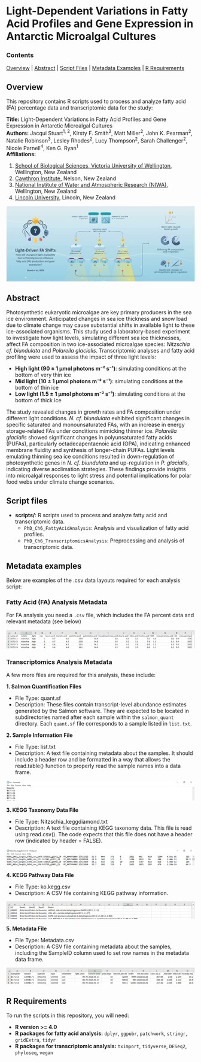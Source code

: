 # Light-Dependent Variations in Fatty Acid Profiles and Gene Expression in Antarctic Microalgal Cultures

### Contents
[Overview](#overview)   |   [Abstract](#abstract)   |   [Script Files](#script-files)   |   [Metadata Examples](#metadata-examples)   |   [R Requirements](#r-requirements)
  
## Overview
This repository contains R scripts used to process and analyze fatty acid (FA) percentage data and transcriptomic data for the study:

**Title:** Light-Dependent Variations in Fatty Acid Profiles and Gene Expression in Antarctic Microalgal Cultures  
**Authors:** Jacqui Stuart<sup>1, 2</sup>, Kirsty F. Smith<sup>2</sup>, Matt Miller<sup>2</sup>, John K. Pearman<sup>2</sup>, Natalie Robinson<sup>3</sup>, Lesley Rhodes<sup>2</sup>, Lucy Thompson<sup>2</sup>, Sarah Challenger<sup>2</sup>, Nicole Parnell<sup>4</sup>, Ken G. Ryan<sup>1</sup>  
**Affiliations:**  
1. [School of Biological Sciences, Victoria University of Wellington](https://www.victoria.ac.nz/sbs), Wellington, New Zealand  
2. [Cawthron Institute](https://www.cawthron.org.nz), Nelson, New Zealand  
3. [National Institute of Water and Atmospheric Research (NIWA)](https://www.niwa.co.nz), Wellington, New Zealand  
4. [Lincoln University](https://www.lincoln.ac.nz), Lincoln, New Zealand

![Graphical abstract for experiment](PhD_Ch6_GraphicalAbstract-sml.png)

## Abstract
Photosynthetic eukaryotic microalgae are key primary producers in the sea ice environment. Anticipated changes in sea ice thickness and snow load due to climate change may cause substantial shifts in available light to these ice-associated organisms. This study used a laboratory-based experiment to investigate how light levels, simulating different sea ice thicknesses, affect FA composition in two ice-associated microalgae species: *Nitzschia cf. biundulata* and *Polarella glacialis*. Transcriptomic analyses and fatty acid profiling were used to assess the impact of three light levels:  
- **High light (90 ± 1 μmol photons m⁻² s⁻¹)**: simulating conditions at the bottom of very thin ice  
- **Mid light (10 ± 1 μmol photons m⁻² s⁻¹)**: simulating conditions at the bottom of thin ice  
- **Low light (1.5 ± 1 μmol photons m⁻² s⁻¹)**: simulating conditions at the bottom of thick ice  

The study revealed changes in growth rates and FA composition under different light conditions. *N. cf. biundulata* exhibited significant changes in specific saturated and monounsaturated FAs, with an increase in energy storage-related FAs under conditions mimicking thinner ice. *Polarella glacialis* showed significant changes in polyunsaturated fatty acids (PUFAs), particularly octadecapentaenoic acid (OPA), indicating enhanced membrane fluidity and synthesis of longer-chain PUFAs. Light levels emulating thinning sea ice conditions resulted in down-regulation of photosynthetic genes in *N. cf. biundulata* and up-regulation in *P. glacialis*, indicating diverse acclimation strategies. These findings provide insights into microalgal responses to light stress and potential implications for polar food webs under climate change scenarios.

## Script files
- **scripts/**: R scripts used to process and analyze fatty acid and transcriptomic data.
    - `PhD_Ch6_FattyAcidAnalysis`: Analysis and visualization of fatty acid profiles.
    - `PhD_Ch6_TranscriptomicsAnalysis`: Preprocessing and analysis of transcriptomic data.

## Metadata examples
Below are examples of the .csv data layouts required for each analysis script:

### Fatty Acid (FA) Analysis Metadata
For FA analysis you need a `.csv` file, which includes the FA percent data and relevant metadata (see below)

![Example of fatty acid analysis data layout](images/PhD_Ch6_FattyAcidAnalysis_csv-example.png)

### Transcriptomics Analysis Metadata
A few more files are required for this analysis, these include:


**1. Salmon Quantification Files**
   - File Type: quant.sf
   - Description: These files contain transcript-level abundance estimates generated by the Salmon software. They are expected to be located in subdirectories named after each sample within the `salmon_quant` directory. Each `quant.sf` file corresponds to a sample listed in `list.txt`.


**2. Sample Information File**
   - File Type: list.txt
   - Description: A text file containing metadata about the samples. It should include a header row and be formatted in a way that allows the read.table() function to properly read the sample names into a data frame.


![Example of list.txt data layout](images/PhD_Ch6_list-txt-example.png)   


**3. KEGG Taxonomy Data File**

   - File Type: Nitzschia_keggdiamond.txt
   - Description: A text file containing KEGG taxonomy data. This file is read using read.csv(). The code expects that this file does not have a header row (indicated by header = FALSE).


![Example of keggdiamond data layout](images/PhD_Ch6_KeggDimond-example.png)


**4. KEGG Pathway Data File**
   - File Type: ko.kegg.csv
   - Description: A CSV file containing KEGG pathway information.


![Example of ko.kegg.csv data layout](images/PhD_Ch6_ko-kegg-example.png)


**5. Metadata File**
   - File Type: Metadata.csv
   - Description: A CSV file containing metadata about the samples, including the SampleID column used to set row names in the metadata data frame.


![Example of transcriptomic analysis data layout](images/PhD_Ch6_TranscriptomicsAnalysis_metadata-example.png)


## R Requirements
To run the scripts in this repository, you will need:
- **R version >= 4.0**
- **R packages for fatty acid analysis:** `dplyr`, `ggpubr`, `patchwork`, `stringr`, `gridExtra`, `tidyr`
- **R packages for transcriptomic analysis:** `tximport`, `tidyverse`, `DESeq2`, `phyloseq`, `vegan`
